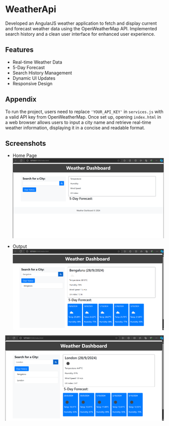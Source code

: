 
# WeatherApi

Developed an AngularJS weather application to fetch and display current and forecast weather data using the OpenWeatherMap API. Implemented search history and a clean user interface for enhanced user experience.


## Features

- Real-time Weather Data
- 5-Day Forecast
- Search History Management
- Dynamic UI Updates
- Responsive Design


## Appendix

To run the project, users need to replace `'YOUR_API_KEY'` in `services.js` with a valid API key from OpenWeatherMap. Once set up, opening `index.html` in a web browser allows users to input a city name and retrieve real-time weather information, displaying it in a concise and readable format. 


## Screenshots
- Home Page
![App Screenshot](https://github.com/GKRaghavendraRao/WeatherApi/blob/main/screenshots/Home.png?raw=true)

- Output
![App Screenshot](https://github.com/GKRaghavendraRao/WeatherApi/blob/main/screenshots/Banglore.png?raw=true)

![App Screenshot](https://github.com/GKRaghavendraRao/WeatherApi/blob/main/screenshots/London.png?raw=true)
